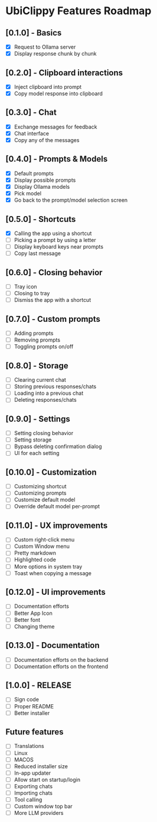 # UbiClippy Features Roadmap

## [0.1.0] - Basics

- [x] Request to Ollama server
- [x] Display response chunk by chunk

## [0.2.0] - Clipboard interactions

- [x] Inject clipboard into prompt
- [x] Copy model response into clipboard

## [0.3.0] - Chat

- [x] Exchange messages for feedback
- [x] Chat interface
- [x] Copy any of the messages

## [0.4.0] - Prompts & Models

- [x] Default prompts
- [x] Display possible prompts
- [x] Display Ollama models
- [x] Pick model
- [x] Go back to the prompt/model selection screen

## [0.5.0] - Shortcuts

- [x] Calling the app using a shortcut
- [ ] Picking a prompt by using a letter
- [ ] Display keyboard keys near prompts
- [ ] Copy last message

## [0.6.0] - Closing behavior

- [ ] Tray icon
- [ ] Closing to tray
- [ ] Dismiss the app with a shortcut

## [0.7.0] - Custom prompts

- [ ] Adding prompts
- [ ] Removing prompts
- [ ] Toggling prompts on/off

## [0.8.0] - Storage

- [ ] Clearing current chat
- [ ] Storing previous responses/chats
- [ ] Loading into a previous chat
- [ ] Deleting responses/chats

## [0.9.0] - Settings

- [ ] Setting closing behavior
- [ ] Setting storage
- [ ] Bypass deleting confirmation dialog
- [ ] UI for each setting

## [0.10.0] - Customization

- [ ] Customizing shortcut
- [ ] Customizing prompts
- [ ] Customize default model
- [ ] Override default model per-prompt

## [0.11.0] - UX improvements

- [ ] Custom right-click menu
- [ ] Custom Window menu
- [ ] Pretty markdown
- [ ] Highlighted code
- [ ] More options in system tray
- [ ] Toast when copying a message

## [0.12.0] - UI improvements

- [ ] Documentation efforts
- [ ] Better App Icon
- [ ] Better font
- [ ] Changing theme

## [0.13.0] - Documentation

- [ ] Documentation efforts on the backend
- [ ] Documentation efforts on the frontend

## [1.0.0] - RELEASE

- [ ] Sign code
- [ ] Proper README
- [ ] Better installer

## Future features

- [ ] Translations
- [ ] Linux
- [ ] MACOS
- [ ] Reduced installer size
- [ ] In-app updater
- [ ] Allow start on startup/login
- [ ] Exporting chats
- [ ] Importing chats
- [ ] Tool calling
- [ ] Custom window top bar
- [ ] More LLM providers
